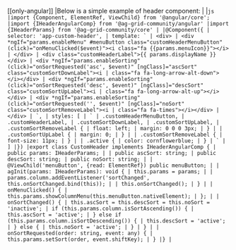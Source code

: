 [[only-angular]]
|Below is a simple example of header component:
|
|`` js |import {Component, ElementRef, ViewChild} from '@angular/core'; |import {IHeaderAngularComp} from '@ag-grid-community/angular' |import {IHeaderParams} from '@ag-grid-community/core' | |@Component({ | selector: 'app-custom-header', | template: ` | <div> | <div *ngIf="params.enableMenu" #menuButton class="customHeaderMenuButton" (click)="onMenuClicked($event)"><i class="fa {{params.menuIcon}}"></i> | </div> | <div class="customHeaderLabel">{{ params.displayName }}</div> | <div *ngIf="params.enableSorting" (click)="onSortRequested('asc', $event)" [ngClass]="ascSort" class="customSortDownLabel"><i | class="fa fa-long-arrow-alt-down"></i></div> | <div *ngIf="params.enableSorting" (click)="onSortRequested('desc', $event)" [ngClass]="descSort" class="customSortUpLabel"><i | class="fa fa-long-arrow-alt-up"></i></div> | <div *ngIf="params.enableSorting" (click)="onSortRequested('', $event)" [ngClass]="noSort" class="customSortRemoveLabel"><i | class="fa fa-times"></i></div> | </div> | `, | styles: [ | ` | .customHeaderMenuButton, | .customHeaderLabel, | .customSortDownLabel, | .customSortUpLabel, | .customSortRemoveLabel { | float: left; | margin: 0 0 0 3px; | } | | .customSortUpLabel { | margin: 0; | } | | .customSortRemoveLabel { | font-size: 11px; | } | | .active { | color: cornflowerblue; | } | ` | ] |}) |export class CustomHeader implements IHeaderAngularComp { | public params: IHeaderParams; | | public ascSort: string; | public descSort: string; | public noSort: string; | | @ViewChild('menuButton', {read: ElementRef}) public menuButton; | | agInit(params: IHeaderParams): void { | this.params = params; | | params.column.addEventListener('sortChanged', this.onSortChanged.bind(this)); | | this.onSortChanged(); | } | | onMenuClicked() { | this.params.showColumnMenu(this.menuButton.nativeElement); | }; | | onSortChanged() { | this.ascSort = this.descSort = this.noSort = 'inactive'; | if (this.params.column.isSortAscending()) { | this.ascSort = 'active'; | } else if (this.params.column.isSortDescending()) { | this.descSort = 'active'; | } else { | this.noSort = 'active'; | } | } | | onSortRequested(order: string, event: any) { | this.params.setSort(order, event.shiftKey); | } |} | ``
